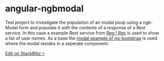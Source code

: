 # angular-ngbmodal

Test project to investigate the population of an modal poup using a ngb-Modal form and populate it with the contents of a response of a Rest service. In this case a example Rest service from [Reg | Res]( https://reqres.in ) is used to show a list of user names. As a base the [modal example of ng-bootstrap](ng-bootstrap.github.io/#/components/modal/) is used where the modal resides in a seperate component.

[Edit on StackBlitz ⚡️](https://stackblitz.com/edit/angular-ngbmodal)